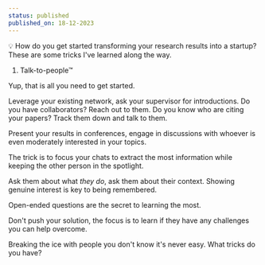 ```yaml
---
status: published
published_on: 18-12-2023
---
```

💡 How do you get started transforming your research results into a startup? These are some tricks I've learned along the way.

1. Talk-to-people™️

Yup, that is all you need to get started. 

Leverage your existing network, ask your supervisor for introductions. Do you have collaborators? Reach out to them. Do you know who are citing your papers? Track them down and talk to them. 

Present your results in conferences, engage in discussions with whoever is even moderately interested in your topics. 

The trick is to focus your chats to extract the most information while keeping the other person in the spotlight. 

Ask them about what *they do*, ask them about their context. Showing genuine interest is key to being remembered. 

Open-ended questions are the secret to learning the most. 

Don't push your solution, the focus is to learn if they have any challenges you can help overcome. 

Breaking the ice with people you don't know it's never easy. What tricks do you have? 
